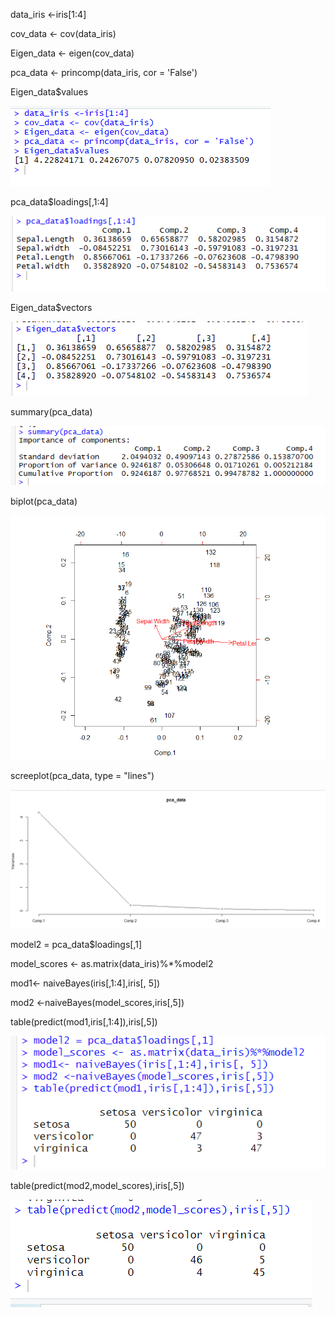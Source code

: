 data_iris <-iris[1:4]

cov_data <- cov(data_iris)

Eigen_data <- eigen(cov_data)

pca_data <- princomp(data_iris, cor = 'False')

Eigen_data$values

<img src = "https://raw.githubusercontent.com/Dhavaltharkar/R-Programming-Projects/main/Iris_Dataset/Markdown/01.PNG">

pca_data$loadings[,1:4]

<img src = "https://raw.githubusercontent.com/Dhavaltharkar/R-Programming-Projects/main/Iris_Dataset/Markdown/02.PNG">

Eigen_data$vectors

<img src = "https://raw.githubusercontent.com/Dhavaltharkar/R-Programming-Projects/main/Iris_Dataset/Markdown/03.PNG">

summary(pca_data)

<img src = "https://raw.githubusercontent.com/Dhavaltharkar/R-Programming-Projects/main/Iris_Dataset/Markdown/04.PNG">

biplot(pca_data)

<img src = "https://raw.githubusercontent.com/Dhavaltharkar/R-Programming-Projects/main/Iris_Dataset/Markdown/05.PNG">

screeplot(pca_data, type = "lines")

<img src = "https://raw.githubusercontent.com/Dhavaltharkar/R-Programming-Projects/main/Iris_Dataset/Markdown/06.PNG">

model2 = pca_data$loadings[,1]

model_scores <- as.matrix(data_iris)%*%model2

mod1<- naiveBayes(iris[,1:4],iris[, 5])

mod2 <-naiveBayes(model_scores,iris[,5])

table(predict(mod1,iris[,1:4]),iris[,5])

<img src = "https://raw.githubusercontent.com/Dhavaltharkar/R-Programming-Projects/main/Iris_Dataset/Markdown/07.png">

table(predict(mod2,model_scores),iris[,5])

<img src = "https://raw.githubusercontent.com/Dhavaltharkar/R-Programming-Projects/main/Iris_Dataset/Markdown/08.PNG">
